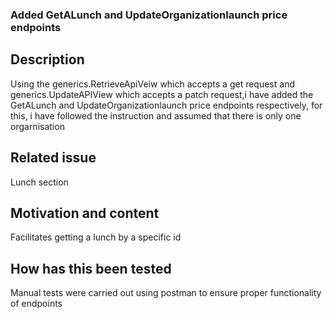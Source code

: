 ### Added GetALunch and UpdateOrganizationlaunch price endpoints

## Description
Using the generics.RetrieveApiVeiw which accepts a get request and generics.UpdateAPIView which accepts a patch request,i have added the GetALunch and UpdateOrganizationlaunch price endpoints respectively, for this, i have followed the instruction and assumed that there is only one orgarnisation

## Related issue
Lunch section

## Motivation and content
Facilitates getting a lunch by a specific id 

## How has this been tested
Manual tests were carried out using postman to ensure proper functionality of endpoints
